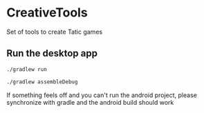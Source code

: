 # CreativeTools
 Set of tools to create Tatic games


## Run the desktop app
```bash
./gradlew run
```

```bash
./gradlew assembleDebug
```

If something feels off and you can't run the android project, please synchronize with 
gradle and the android build should work
